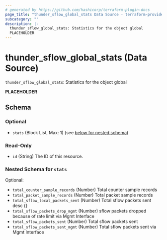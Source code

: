 ```yaml
---
# generated by https://github.com/hashicorp/terraform-plugin-docs
page_title: "thunder_sflow_global_stats Data Source - terraform-provider-thunder"
subcategory: ""
description: |-
  thunder_sflow_global_stats: Statistics for the object global
  PLACEHOLDER
---
```


# thunder_sflow_global_stats (Data Source)

`thunder_sflow_global_stats`: Statistics for the object global

__PLACEHOLDER__



<!-- schema generated by tfplugindocs -->
## Schema

### Optional

- `stats` (Block List, Max: 1) (see [below for nested schema](#nestedblock--stats))

### Read-Only

- `id` (String) The ID of this resource.

<a id="nestedblock--stats"></a>
### Nested Schema for `stats`

Optional:

- `total_counter_sample_records` (Number) Total counter sample records
- `total_packet_sample_records` (Number) Total packet sample records
- `total_sflow_local_packets_sent` (Number) Total sflow packets sent  desc {}
- `total_sflow_packets_drop_mgmt` (Number) sflow packets dropped because of rate limit via Mgmt Interface
- `total_sflow_packets_sent` (Number) Total sflow packets sent
- `total_sflow_packets_sent_mgmt` (Number) Total sflow packets sent via Mgmt Interface


